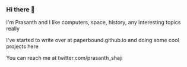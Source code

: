 ### Hi there 👋

I'm Prasanth and I like computers, space, history, any interesting topics really

I've started to write over at paperbound.github.io and doing some cool projects here

You can reach me at twitter.com/prasanth_shaji
